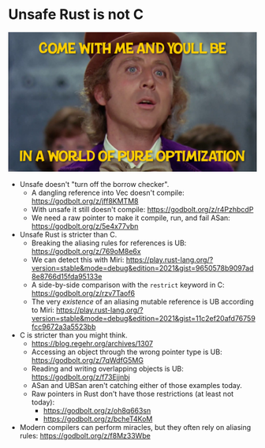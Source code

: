 # Unsafe Rust is not C

![wonka](wonka.png)

- Unsafe doesn't "turn off the borrow checker".
  - A dangling reference into Vec doesn't compile: https://godbolt.org/z/jff8KMTM8
  - With unsafe it still doesn't compile: https://godbolt.org/z/r4PzhbcdP
  - We need a raw pointer to make it compile, run, and fail ASan: https://godbolt.org/z/5e4x77vbn
- Unsafe Rust is stricter than C.
  - Breaking the aliasing rules for references is UB: https://godbolt.org/z/769oM8e6x
  - We can detect this with Miri:
    https://play.rust-lang.org/?version=stable&mode=debug&edition=2021&gist=9650578b9097ad8e8766d15fda95133e
  - A side-by-side comparison with the `restrict` keyword in C: https://godbolt.org/z/rzv7Taof6
  - The very *existence* of an aliasing mutable reference is UB according to Miri:
    https://play.rust-lang.org/?version=stable&mode=debug&edition=2021&gist=11c2ef20afd76759fcc9672a3a5523bb
- C is stricter than you might think.
  - https://blog.regehr.org/archives/1307
  - Accessing an object through the wrong pointer type is UB: https://godbolt.org/z/7qWdfG5MG
  - Reading and writing overlapping objects is UB: https://godbolt.org/z/f73Ejjnbj
  - ASan and UBSan aren't catching either of those examples today.
  - Raw pointers in Rust don't have those restrictions (at least not today):
    - https://godbolt.org/z/oh8q663sn
    - https://godbolt.org/z/bcheT4KoM
- Modern compilers can perform miracles, but they often rely on aliasing rules: https://godbolt.org/z/f8Mz33Wbe
